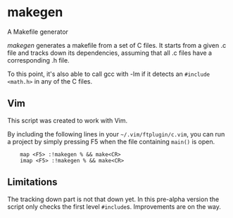 makegen
=======

A Makefile generator

*makegen* generates a makefile from a set of C files. It starts
from a given .c file and tracks down its dependencies, assuming that all .c
files have a corresponding .h file.

To this point, it's also able to call gcc with -lm if it detects an `#include <math.h>`
in any of the C files.


Vim
---
This script was created to work with Vim.

By including the following lines in your `~/.vim/ftplugin/c.vim`, you can run a project 
by simply pressing F5 when the file containing `main()` is open.

        map <F5> :!makegen % && make<CR>
        imap <F5> :!makegen % && make<CR>


Limitations
-----------
The tracking down part is not that down yet. In this pre-alpha version the script only
checks the first level `#include`s. Improvements are on the way.

